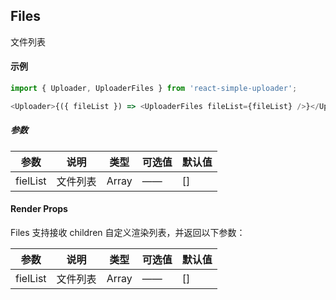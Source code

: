 ## Files

文件列表

#### 示例

```ts
import { Uploader, UploaderFiles } from 'react-simple-uploader';

<Uploader>{({ fileList }) => <UploaderFiles fileList={fileList} />}</Uploader>;
```

##### 参数

| 参数     | 说明     | 类型  | 可选值 | 默认值 |
| -------- | -------- | ----- | ------ | ------ |
| fielList | 文件列表 | Array | ——     | []     |

#### Render Props

Files 支持接收 children 自定义渲染列表，并返回以下参数：

| 参数     | 说明     | 类型  | 可选值 | 默认值 |
| -------- | -------- | ----- | ------ | ------ |
| fielList | 文件列表 | Array | ——     | []     |
